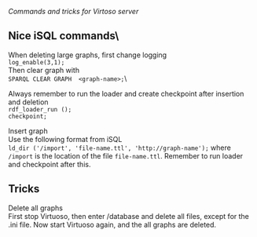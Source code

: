 *Commands and tricks for Virtoso server*

## Nice iSQL commands\
When deleting large graphs, first change logging\
`log_enable(3,1);`\
Then clear graph with\
`SPARQL CLEAR GRAPH  <graph-name>;`\

Always remember to run the loader and create checkpoint after insertion and deletion\
`rdf_loader_run ();`\
`checkpoint;`


Insert graph\
Use the following format from iSQL\
`ld_dir ('/import', 'file-name.ttl', 'http://graph-name');`
where `/import` is the location of the file `file-name.ttl`. 
Remember to run loader and checkpoint after this.

## Tricks
Delete all graphs\
First stop Virtuoso, then enter /database and delete all files, except for the .ini file.
Now start Virtuoso again, and the all graphs are deleted.